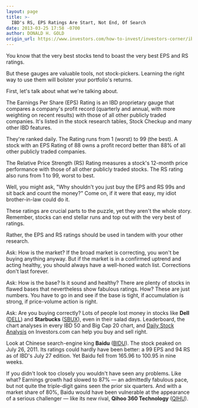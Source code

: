 ```yaml
---
layout: page
title: >-
  IBD's RS, EPS Ratings Are Start, Not End, Of Search
date: 2013-03-25 17:58 -0700
author: DONALD H. GOLD
origin_url: https://www.investors.com/how-to-invest/investors-corner/ibd-rs-and-eps-ratings-on-stocks/
---
```


You know that the very best stocks tend to boast the very best EPS and RS ratings.

But these gauges are valuable tools, not stock-pickers. Learning the right way to use them will bolster your portfolio's returns.

First, let's talk about what we're talking about.

The Earnings Per Share (EPS) Rating is an IBD proprietary gauge that compares a company's profit record (quarterly and annual, with more weighting on recent results) with those of all other publicly traded companies. It's listed in the stock research tables, Stock Checkup and many other IBD features.

They're ranked daily. The Rating runs from 1 (worst) to 99 (the best). A stock with an EPS Rating of 88 owns a profit record better than 88% of all other publicly traded companies.

The Relative Price Strength (RS) Rating measures a stock's 12-month price performance with those of all other publicly traded stocks. The RS rating also runs from 1 to 99, worst to best.

Well, you might ask, "Why shouldn't you just buy the EPS and RS 99s and sit back and count the money?" Come on, if it were that easy, my idiot brother-in-law could do it.

These ratings are crucial parts to the puzzle, yet they aren't the whole story. Remember, stocks can end stellar runs and top out with the very best of ratings.

Rather, the EPS and RS ratings should be used in tandem with your other research.

Ask: How is the market? If the broad market is correcting, you won't be buying anything anyway. But if the market is in a confirmed uptrend and acting healthy, you should always have a well-honed watch list. Corrections don't last forever.

Ask: How is the base? Is it sound and healthy? There are plenty of stocks in flawed bases that nevertheless show fabulous ratings. How? These are just numbers. You have to go in and see if the base is tight, if accumulation is strong, if price-volume action is right.

Ask: Are you buying correctly? Lots of people lost money in stocks like **Dell** ([DELL](https://research.investors.com/quote.aspx?symbol=DELL)) and **Starbucks** ([SBUX](https://research.investors.com/quote.aspx?symbol=SBUX)), even in their salad days. Leaderboard, the chart analyses in every IBD 50 and Big Cap 20 chart, and [Daily Stock Analysis](http://education.investors.com/daily-stock-analysis/032213-649014-how-investors-could-have-hooked-up-with-linkedin-before-its-big-move.aspx) on Investors.com can help you buy and sell right.

Look at Chinese search-engine king **Baidu** ([BIDU](https://research.investors.com/quote.aspx?symbol=BIDU)). The stock peaked on July 26, 2011. Its ratings could hardly have been better: a 99 EPS and 94 RS as of IBD's July 27 edition. Yet Baidu fell from 165.96 to 100.95 in nine weeks.

If you didn't look too closely you wouldn't have seen any problems. Like what? Earnings growth had slowed to 87% — an admittedly fabulous pace, but not quite the triple-digit gains seen the prior six quarters. And with a market share of 80%, Baidu would have been vulnerable at the appearance of a serious challenger — like its new rival, **Qihoo 360 Technology** ([QIHU](https://research.investors.com/quote.aspx?symbol=QIHU)).
